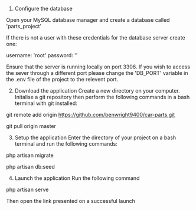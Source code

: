 1. Configure the database

Open your MySQL database manager and create a database called 
'parts_project'

If there is not a user with these credentials for the database server 
create one:

username: 'root'
password: ''

Ensure that the server is running locally on port 3306.
If you wish to access the sever through a different port
please change the 'DB_PORT' variable in the .env file of
the project to the relevent port.

2. Download the application
Create a new directory on your computer.
Initalise a git repository then perform the following commands in a
bash terminal with git installed:

git remote add origin https://github.com/benwright9400/car-parts.git

git pull origin master

3. Setup the application
Enter the directory of your project on a bash terminal and run the
following commands:

php artisan migrate

php artisan db:seed

4. Launch the application
Run the following command

php artisan serve

Then open the link presented on a successful launch
